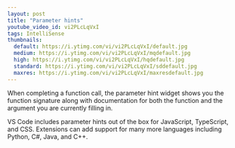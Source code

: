 ```yaml
---
layout: post
title: "Parameter hints"
youtube_video_id: vi2PLcLqVxI
tags: IntelliSense
thumbnails:
  default: https://i.ytimg.com/vi/vi2PLcLqVxI/default.jpg
  medium: https://i.ytimg.com/vi/vi2PLcLqVxI/mqdefault.jpg
  high: https://i.ytimg.com/vi/vi2PLcLqVxI/hqdefault.jpg
  standard: https://i.ytimg.com/vi/vi2PLcLqVxI/sddefault.jpg
  maxres: https://i.ytimg.com/vi/vi2PLcLqVxI/maxresdefault.jpg
---
```


When completing a function call, the parameter hint widget shows you the function signature along with documentation for both the function and the argument you are currently filling in.

VS Code includes parameter hints out of the box for JavaScript, TypeScript, and CSS. Extensions can add support for many more languages including Python, C#, Java, and C++.
